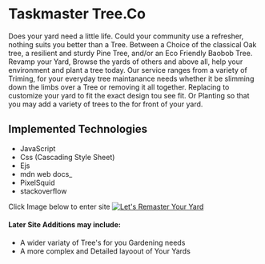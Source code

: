# Taskmaster Tree.Co

Does your yard need a little life. Could your community use a refresher, nothing suits you better than a Tree. Between a Choice of the classical Oak tree, a resilient and sturdy Pine Tree, and/or an Eco Friendly
Baobob Tree. Revamp your Yard, Browse the yards of others and above all, help your environment and plant
a tree today. Our service ranges from a variety of Triming, for your everyday tree maintanance needs whether it be slimming down the limbs over a Tree or removing it all together. Replacing to customize your yard to fit the exact design tou see fit. Or Planting so that you may add a variety of trees to the for front of your yard.

## Implemented Technologies

- JavaScript
- Css (Cascading Style Sheet)
- Ejs
- mdn web docs_
- PixelSquid
- stackoverflow

Click Image below to enter site
[![Let's Remaster Your Yard](images/disc.png
)](https://taskmaster-tc-37434c58eeff.herokuapp.com/)

#### Later Site Additions may include:

- A wider variaty of Tree's for you Gardening needs
- A more complex and Detailed layoout of Your Yards